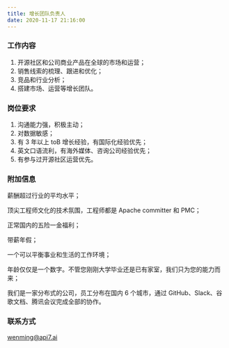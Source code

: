 ```yaml
---
title: 增长团队负责人
date: 2020-11-17 21:16:00
---
```

### 工作内容

1. 开源社区和公司商业产品在全球的市场和运营；
2. 销售线索的梳理、跟进和优化；
3. 竞品和行业分析；
4. 搭建市场、运营等增长团队。

### 岗位要求

1. 沟通能力强，积极主动；
2. 对数据敏感；
3. 有 3 年以上 toB 增长经验，有国际化经验优先；
4. 英文口语流利，有海外媒体、咨询公司经验优先；
5. 有参与过开源社区运营优先。

### 附加信息

薪酬超过行业的平均水平；

顶尖工程师文化的技术氛围，工程师都是 Apache committer 和 PMC；

正常国内的五险一金福利；

带薪年假；

一个可以平衡事业和生活的工作环境；

年龄仅仅是一个数字。不管您刚刚大学毕业还是已有家室，我们只为您的能力而来；

我们是一家分布式的公司，员工分布在国内 6 个城市，通过 GitHub、Slack、谷歌文档、腾讯会议完成全部的协作。

### 联系方式

[wenming@api7.ai](mailto:wenming@api7.ai)
